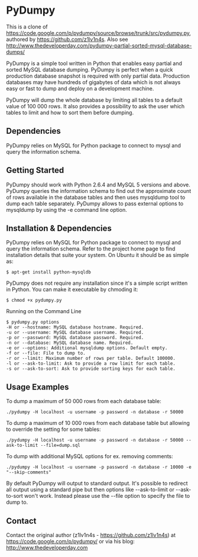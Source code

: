 PyDumpy
=======

This is a clone of https://code.google.com/p/pydumpy/source/browse/trunk/src/pydumpy.py, authored by https://github.com/z1lv1n4s. Also see http://www.thedeveloperday.com/pydumpy-partial-sorted-mysql-database-dumps/

PyDumpy is a simple tool written in Python that enables easy partial and sorted MySQL database dumping. PyDumpy is perfect when a quick production database snapshot is required with only partial data. Production databases may have hundreds of gigabytes of data which is not always easy or fast to dump and deploy on a development machine.

PyDumpy will dump the whole database by limiting all tables to a default value of 100 000 rows. It also provides a possibility to ask the user which tables to limit and how to sort them before dumping.

Dependencies
------------

PyDumpy relies on MySQL for Python package to connect to mysql and query the information schema.

Getting Started
---------------

PyDumpy should work with Python 2.6.4 and MySQL 5 versions and above. PyDumpy queries the information schema to find out the approximate count of rows available in the database tables and then uses mysqldump tool to dump each table separately. PyDumpy allows to pass external options to mysqldump by using the -e command line option.

Installation & Dependencies
---------------------------

PyDumpy relies on MySQL for Python package to connect to mysql and query the information schema. Refer to the project home page to find installation details that suite your system. On Ubuntu it should be as simple as:

    $ apt-get install python-mysqldb

PyDumpy does not require any installation since it's a simple script written in Python. You can make it executable by chmoding it:

    $ chmod +x pydumpy.py

Running on the Command Line

    $ pydumpy.py options
    -H or --hostname: MySQL database hostname. Required.
    -u or --username: MySQL database username. Required.
    -p or --password: MySQL database password. Required.
    -n or --database: MySQL database name. Required.
    -e or --options: Additional mysqldump options. Default empty.
    -f or --file: File to dump to.
    -r or --limit: Maximum number of rows per table. Default 100000.
    -l or --ask-to-limit: Ask to provide a row limit for each table.
    -s or --ask-to-sort: Ask to provide sorting keys for each table.

Usage Examples
--------------

To dump a maximum of 50 000 rows from each database table:

    ./pydumpy -H localhost -u username -p password -n database -r 50000

To dump a maximum of 10 000 rows from each database table but allowing to override the setting for some tables:

    ./pydumpy -H localhost -u username -p password -n database -r 50000 --ask-to-limit --file=dump.sql

To dump with additional MySQL options for ex. removing comments:

    ./pydumpy -H localhost -u username -p password -n database -r 10000 -e "--skip-comments"

By default PyDumpy will output to standard output. It's possible to redirect all output using a standard pipe but then options like --ask-to-limit or --ask-to-sort won't work. Instead please use the --file option to specify the file to dump to.

Contact
-------

Contact the original author (z1lv1n4s - https://github.com/z1lv1n4s) at https://code.google.com/p/pydumpy/ or via his blog: http://www.thedeveloperday.com

